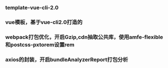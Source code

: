 ### template-vue-cli-2.0
### vue模板，基于vue-cli2.0打造的
### webpack打包优化，开启Gzip,cdn抽取公共库，使用amfe-flexible和postcss-pxtorem设置rem
### axios的封装，开启bundleAnalyzerReport打包分析
